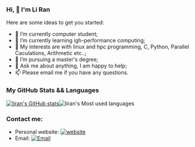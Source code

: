 ### Hi, 👋 I'm Li Ran

<!--
![Metrics](https://metrics.lecoq.io/liranuxx?template=classic&config.timezone=Asia%2FShanghai)

**liranuxx/liranuxx** is a ✨ _special_ ✨ repository because its `README.md` (this file) appears on your GitHub profile.
-->
Here are some ideas to get you started:

- 🔭 I’m currently computer student;
- 🌱 I’m currently learning igh-performance computing;
- 🤔 My interests are with linux and hpc programming, C, Python, Parallel Caculations, Arithmetic etc..;
- 💼 I’m pursuing a master's degree;
- 💬 Ask me about anything, I am happy to help;
- 📫 Please email me if you have any questions.

### My GitHub Stats && Languages

[![liran's GitHub stats](https://github-readme-stats.vercel.app/api?username=liranuxx)](https://github.com/anuraghazra/github-readme-stats)![liran's Most used languages](https://github-readme-stats.vercel.app/api/top-langs/?username=liranuxx&layout=compact&hide_border=true&langs_count=10)


### Contact me:

- Personal website: [![website](https://img.shields.io/badge/-3693F3?style=flat-square&logo=icloud&logoColor=white)](https://www.thenicelee.top/)
- Email: [![Email](https://img.shields.io/badge/-D14836?style=flat-square&logo=gmail&logoColor=white)](mailto:1489198873@qq.com)
